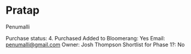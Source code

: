 # Pratap
Penumalli

Purchase status: 4. Purchased
Added to Bloomerang: Yes
Email: penumalli@gmail.com
Owner: Josh Thompson
Shortlist for Phase 1?: No